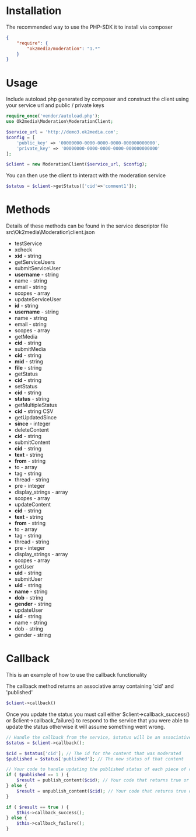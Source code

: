 Installation
==
The recommended way to use the PHP-SDK it to install via composer  
```json
{
    "require": {
        "ok2media/moderation": "1.*"
    }
}
```
Usage
==
Include autoload.php generated by composer and construct the client using your service url and public / private keys  
```php
require_once('vendor/autoload.php');
use Ok2media\Moderation\ModerationClient;

$service_url = 'http://demo3.ok2media.com';
$config = [
    'public_key' => '00000000-0000-0000-0000-000000000000',
    'private_key' => '00000000-0000-0000-0000-000000000000'
];

$client = new ModerationClient($service_url, $config);
```
You can then use the client to interact with the moderation service  
```php
$status = $client->getStatus(['cid'=>'comment1']);
```
Methods
==
Details of these methods can be found in the service descriptor file src\Ok2media\Moderation\client.json
* testService
* xcheck
 * **xid** - string
* getServiceUsers
* submitServiceUser
 * **username** - string
 * name - string
 * email - string
 * scopes - array
* updateServiceUser
 * **id** - string
 * **username** - string
 * name - string
 * email - string
 * scopes - array
* getMedia
 * **cid** - string
* submitMedia
 * **cid** - string
 * **mid** - string
 * **file** - string
* getStatus
 * **cid** - string
* setStatus
 * **cid** - string
 * **status** - string
* getMultipleStatus
 * **cid** - string CSV
* getUpdatedSince
 * **since** - integer
* deleteContent
 * **cid** - string
* submitContent
 * **cid** - string
 * **text** - string
 * **from** - string
 * to - array
 * tag - string
 * thread - string
 * pre - integer
 * display_strings - array
 * scopes - array
* updateContent
 * **cid** - string
 * **text** - string
 * **from** - string
 * to - array
 * tag - string
 * thread - string
 * pre - integer
 * display_strings - array
 * scopes - array
* getUser
 * **uid** - string
* submitUser
 * **uid** - string
 * **name** - string
 * **dob** - string
 * **gender** - string
* updateUser
 * **uid** - string
 * name - string
 * dob - string
 * gender - string

Callback  
==
This is an example of how to use the callback functionality  

The callback method returns an associative array containing 'cid' and 'published' 
```php
$client->callback()
```
Once you update the status you must call either $client->callback_success() or $client->callback_failure() to respond to the service that you were able to update the status otherwise it will assume something went wrong.

```php
// Handle the callback from the service, $status will be an associative array containing 'cid' and 'published'
$status = $client->callback();

$cid = $status['cid']; // The id for the content that was moderated
$published = $status['published']; // The new status of that content

// Your code to handle updating the published status of each piece of content
if ( $published == 1 ) {
    $result = publish_content($cid); // Your code that returns true or false
} else {
    $result = unpublish_content($cid); // Your code that returns true or false
}

if ( $result == true ) {
    $this->callback_success();
} else {
    $this->callback_failure();
}
```
